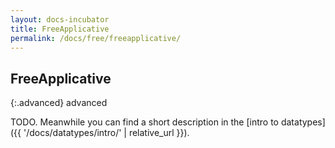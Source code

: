 ```yaml
---
layout: docs-incubator
title: FreeApplicative
permalink: /docs/free/freeapplicative/
---
```


## FreeApplicative

{:.advanced}
advanced


TODO. Meanwhile you can find a short description in the [intro to datatypes]({{ '/docs/datatypes/intro/' | relative_url }}).
